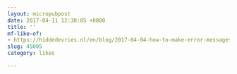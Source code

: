```yaml
---
layout: micropubpost
date: 2017-04-11 12:30:05 +0000
title: ''
mf-like-of:
- https://hiddedevries.nl/en/blog/2017-04-04-how-to-make-error-messages-accessible
slug: 45005
category: likes

---
```


